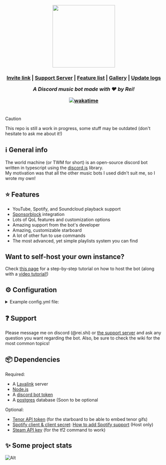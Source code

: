 <p align="center"><img width=200 height=200 src="https://github.com/Reishimanfr/TWM-bot/assets/92938606/de4f51a7-8499-4798-ad8c-dc78f5006cd0"</img></p>
<h3 align="center"> <a href="https://discord.com/api/oauth2/authorize?client_id=1073607844265476158&permissions=3426368&scope=bot">Invite link</a> | <a href="https://discord.gg/9VyyCkMSFP">Support Server</a> | <a href="https://github.com/Reishimanfr/TWM-bot/wiki/Features">Feature list<a/> | <a href="https://github.com/Reishimanfr/TWM-bot/wiki/Gallery">Gallery</a> | <a href="https://github.com/Reishimanfr/The-World-Machine-Bot/wiki/Update-logs">Update logs</a>

<i>A Discord music bot made with ❤️ by Rei!</i><br>

<a href="https://wakatime.com/badge/github/Reishimanfr/The-World-Machine-Bot"><img src="https://wakatime.com/badge/github/Reishimanfr/The-World-Machine-Bot.svg" alt="wakatime"></a>

# 
> [!CAUTION]
> This repo is still a work in progress, some stuff may be outdated (don't hesitate to ask me about it!)<br>

## ℹ️ General info

The world machine (or TWM for short) is an open-source discord bot written in typescript using the [discord.js](https://discord.js.org/) library.<br>
My motivation was that all the other music bots I used didn't suit me, so I wrote my own!

## ⭐ Features
- YouTube, Spotify, and Soundcloud playback support
- [Sponsorblock](https://sponsor.ajay.app/) integration 
- Lots of QoL features and customization options
- Amazing support from the bot's developer 
- Amazing, customizable starboard
- A lot of other fun to use commands 
- The most advanced, yet simple playlists system you can find

## Want to self-host your own instance?

Check [this page](https://github.com/Reishimanfr/The-World-Machine-Bot/wiki/Self%E2%80%90hosting) for a step-by-step tutorial on how to host the bot (along with a [video tutorial!]()) 

## ⚙️ Configuration
<details>
 <summary>Example config.yml file:</summary>

```yaml
# This is a example configuration file for the bot. You can download it and fill out it's contents

# Token for the bot to login with
botToken: "Insert your bot token here"

# Sets which type of database the bot should use. If you have a postgres database setup, it's recommended
# to use it as it's faster than sqlite. If you don't want to setup a postgres database you can just set this
# to "sqlite" and call it a day. The performance difference won't matter much for smaller bots.
# Allowed values: "postgres" | "sqlite"
database: "sqlite"

apiKeys:
  # This key is used for the /tf2 command to get data from a user's profile
  steam: "Your steam api key here"

  # This is used in the starboard script to display tenor gifs correctly
  tenor: "Your tenor api key here"

# Settings to control the bot's player behavior
player:
  # Should the bot leave the voice channel after the queue ends?
  leaveAfterQueueEnd: false

  # Time after which the bot will be automatically disconnected from the voice channel
  # (in minutes)
  playerTimeout: 10

  # Enables search suggestions in the /music play command when typing stuff in the field
  # You must run the command deployment script after enabling/disabling this!
  # Deployment script: <npm> run deploy
  autocomplete: true

  # Re-sends the now playing embed after a song ends
  resendEmbedAfterSongEnd: true

  # Enables vote to skip song
  enableSkipvote: true

  # Sets the percentage of voice chat users required to vote "Yes" for the song to be skipped
  # Values between 0 - 100 (percents). This will be ignored if enableSkipvote is set to false
  skipvoteThreshold: 50

  # Sets how many people should be in vc for skipvotes to be enabled
  # -1 -> Always initiate skipvote
  skipvoteMemberRequirement: 3

```
</details>

## ❓ Support

Please message me on discord (@rei.shi) or [the support server](https://discord.gg/QGeraSWsan) and ask any question you want regarding the bot. Also, be sure to check the wiki for the most common topics!

## 📦 Dependencies

Required:

- A [Lavalink](https://github.com/lavalink-devs/Lavalink) server
- [Node.js](https://nodejs.org/en)
- A [discord bot token](https://discord.com/developers/applications)
- A [postgres](https://www.postgresql.org/) database (Soon to be optional

Optional:

- [Tenor API token](https://tenor.com/developer/dashboard) (for the starboard to be able to embed tenor gifs)
- [Spotify client & client secret](https://developer.spotify.com/documentation/web-api): [How to add Spotify support](https://github.com/Reishimanfr/TWM-bot/wiki/%F0%9F%9F%A9-Adding-spotify-support) (Host only)
- [Steam API key](https://steamcommunity.com/dev) (for the tf2 command to work)

## ✨ Some project stats
![Alt](https://repobeats.axiom.co/api/embed/1a10163858d87c76196a1510e496f5c5cfb6990e.svg "Repobeats analytics image")
